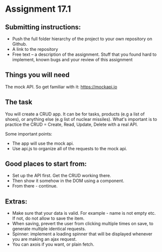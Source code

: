 # Assignment 17.1

## Submitting instructions:
* Push the full folder hierarchy of the project to your own repository on
Github.
* A link to the repository
* Free text – a description of the assignment. Stuff that you found
hard to implement, known bugs and your review of this
assignment

## Things you will need
The mock API. So get familiar with it: https://mockapi.io

## The task
You will create a CRUD app. It can be for tasks, products (e.g a list of shoes), or anything else (e.g list of nuclear missiles).
What's important is to practice the CRUD = Create, Read, Update, Delete with a real API.

Some important points:
* The app will use the mock api.
* Use api.js to organize all of the requests to the mock api.

## Good places to start from:
* Set up the API first. Get the CRUD working there.
* Then show it somehow in the DOM using a component.
* From there - continue.

## Extras:
* Make sure that your data is valid. For example - name is not empty etc. If not, do not allow to save the item.
* When saving, prevert the user from clicking multiple times on save, to generate multiple identical requests.
* Spinner: implement a loading spinner that will be displayed whenever you are making
an ajax request.
* You can axois if you want, or plain fetch.
